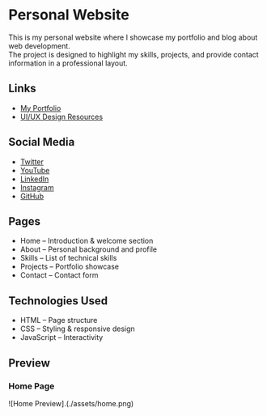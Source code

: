 # Personal Website
This is my personal website where I showcase my portfolio and blog about web development.  
The project is designed to highlight my skills, projects, and provide contact information in a professional layout.

## Links
- [My Portfolio](https://www.figma.com/proto/ZWO4A4ycghjLKOB9QS37yw/lesyaasbll?node-id=2-4&p=f&t=hF2MZF0tOUiOVMHx-0&scaling=min-zoom&content-scaling=fixed&page-id=0%3A1)
- [UI/UX Design Resources](https://www.figma.com/design/ZWO4A4ycghjLKOB9QS37yw/lesyaasbll?node-id=0-1&p=f&t=hF2MZF0tOUiOVMHx-0)

## Social Media
- [Twitter](https://x.com/lesyaasbll?t=FyeHOcAvLxwvgIaIUoMWAg&s=09)
- [YouTube](https://youtube.com/@lesyaasbll?si=uJlNnAjH1pCNrinh)
- [LinkedIn](https://www.linkedin.com/in/lesya-salsabilla-putri-6b21832b8?utm_source=share&utm_campaign=share_via&utm_content=profile&utm_medium=android_app)
- [Instagram](https://www.instagram.com/lesyaasbll?igsh=Z2t5NGh0bXdhc3Ez)
- [GitHub](https://github.com/lesyaasbll/lesyaasbll.com)

## Pages
- Home – Introduction & welcome section  
- About – Personal background and profile  
- Skills – List of technical skills  
- Projects – Portfolio showcase  
- Contact – Contact form

## Technologies Used
- HTML – Page structure  
- CSS – Styling & responsive design  
- JavaScript – Interactivity 

## Preview
### Home Page
![Home Preview].(./assets/home.png)